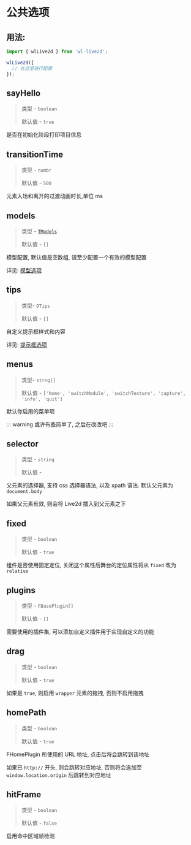# 公共选项

## 用法:

```js
import { wlLive2d } from 'wl-live2d';

wlLive2d({
  // 在这里进行配置
});
```

## sayHello

> 类型 - `boolean`
>
> 默认值 - `true`

是否在初始化阶段打印项目信息

## transitionTime

> 类型 - `numbr`
>
> 默认值 - `500`

元素入场和离开的过渡动画时长,单位 ms

## models

> 类型 - [`TModels`](./model#TModels)
> 
> 默认值 - `[]`

模型配置, 默认值是空数组, 请至少配置一个有效的模型配置

详见: [模型选项](./model)

## tips

> 类型- `DTips`
> 
> 默认值 - `[]`

自定义提示框样式和内容

详见: [提示框选项](./tip)

## menus

> 类型- `strng[]`
> 
> 默认值 - `['home', 'switchModule', 'switchTexture', 'capture', 'info', 'quit']`

默认你启用的菜单项

::: warning
或许有些简单了, 之后在改改吧
:::

## selector

> 类型 - `string`
> 
> 默认值 - ` `

父元素的选择器, 支持 css 选择器语法, 以及 xpath 语法. 默认父元素为 `document.body`

如果父元素有效, 则会将 Live2d 插入到父元素之下

## fixed

> 类型 - `boolean`
> 
> 默认值 - `true`

组件是否使用固定定位, 关闭这个属性后舞台的定位属性将从 `fixed` 改为 `relative`

## plugins

> 类型 - `FBasePlugin[]`
> 
> 默认值 - `[]`

需要使用的插件集, 可以添加自定义插件用于实现自定义的功能

## drag

> 类型 - `boolean`
> 
> 默认值 - `true`

如果是 `true`, 则启用 `wrapper` 元素的拖拽, 否则不启用拖拽

## homePath

> 类型 - `boolean`
> 
> 默认值 - `true`

FHomePlugin 所使用的 URL 地址, 点击后将会跳转到该地址

如果已 `http://` 开头, 则会跳转对应地址, 否则将会追加至 `window.location.origin` 后跳转到对应地址

## hitFrame

> 类型 - `boolean`
> 
> 默认值 - `false`

启用命中区域帧检测
